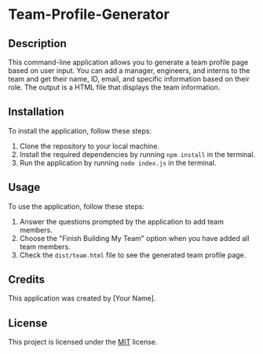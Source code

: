 # Team-Profile-Generator

## Description

This command-line application allows you to generate a team profile page based on user input. You can add a manager, engineers, and interns to the team and get their name, ID, email, and specific information based on their role. The output is a HTML file that displays the team information.

## Installation

To install the application, follow these steps:

1. Clone the repository to your local machine.
2. Install the required dependencies by running `npm install` in the terminal.
3. Run the application by running `node index.js` in the terminal.

## Usage

To use the application, follow these steps:

1. Answer the questions prompted by the application to add team members.
2. Choose the "Finish Building My Team" option when you have added all team members.
3. Check the `dist/team.html` file to see the generated team profile page.

## Credits

This application was created by [Your Name].

## License

This project is licensed under the [MIT](https://opensource.org/licenses/MIT) license.
